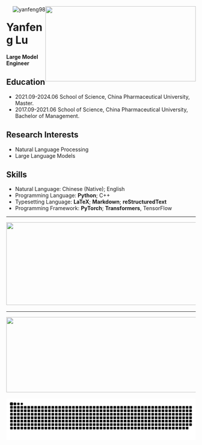 <img align="right" width="400" height="200" src="https://github-readme-stats.vercel.app/api/top-langs/?username=yanfeng98&size_weight=0.15&count_weight=0.5&layout=compact&theme=vision-friendly-dark">
<img align="right" src="https://komarev.com/ghpvc/?username=yanfeng98&style=for-the-badge&color=orange" alt="yanfeng98"/>

# Yanfeng Lu

**Large Model Engineer**

## Education

- 2021.09-2024.06 School of Science, China Pharmaceutical University, Master.
- 2017.09-2021.06 School of Science, China Pharmaceutical University, Bachelor of Management.

## Research Interests

- Natural Language Processing
- Large Language Models

## Skills

- Natural Language: Chinese (Native); English
- Programming Language: **Python**; C++
- Typesetting Language: **LaTeX**; **Markdown**; **reStructuredText**
- Programming Framework: **PyTorch**; **Transformers**, TensorFlow

---

<p align="center">
  <img width="800" height="220" src="https://streak-stats.demolab.com?user=yanfeng98&theme=highcontrast&hide_border=true&border_radius=5&card_width=800">
</p>

---

<p align="center">
  <img width="600" height="200" src="https://github-readme-stats.vercel.app/api?username=yanfeng98&show_icons=true&theme=vision-friendly-dark">
</p>

![亮色](https://raw.githubusercontent.com/LuYF-Lemon-love/LuYF-Lemon-love/output/github-contribution-grid-snake.svg)
